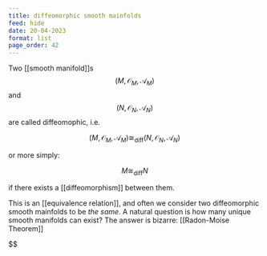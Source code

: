 ```yaml
---
title: diffeomorphic smooth mainfolds
feed: hide
date: 20-04-2023
format: list
page_order: 42
---
```



Two [[smooth manifold]]s $$(M, \mathcal O_M, \mathscr A_M)$$ and $$(N, \mathcal O_N, \mathscr A_N)$$ are called diffeomophic, i.e. 

$$(M, \mathcal O_M, \mathscr A_M)\cong_\text{diff}(N, \mathcal O_N, \mathscr A_N)$$


or more simply: 

$$M\cong_\text{diff}N$$


if there exists a [[diffeomorphism]] between them.

This is an [[equivalence relation]], and often we consider two diffeomorphic smooth mainfolds to be *the same*. A natural question is how many unique smooth manifolds can exist? The answer is bizarre: [[Radon-Moise Theorem]]

$$